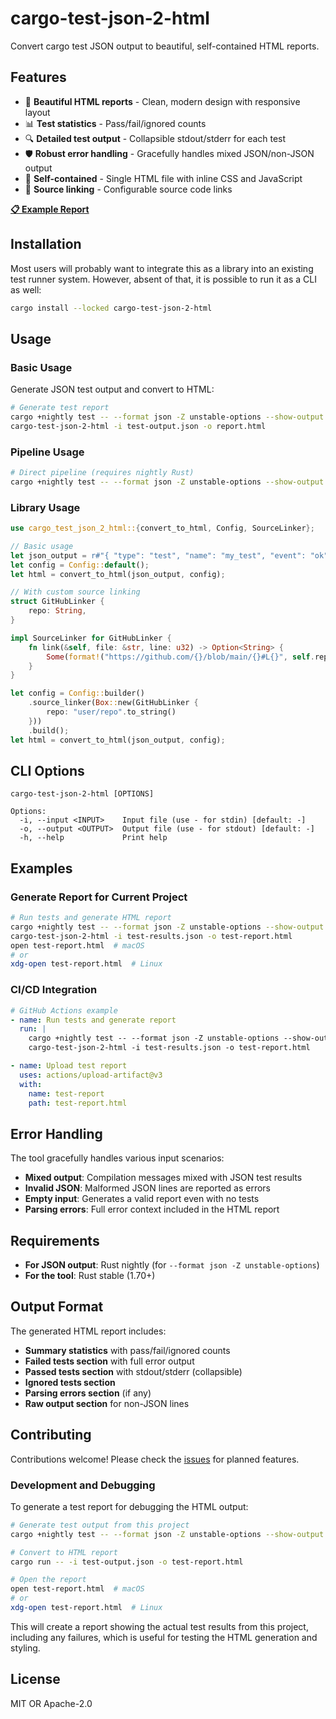 # cargo-test-json-2-html

Convert cargo test JSON output to beautiful, self-contained HTML reports.

## Features

- 🎨 **Beautiful HTML reports** - Clean, modern design with responsive layout
- 📊 **Test statistics** - Pass/fail/ignored counts
- 🔍 **Detailed test output** - Collapsible stdout/stderr for each test
- 🛡️ **Robust error handling** - Gracefully handles mixed JSON/non-JSON output
- 📱 **Self-contained** - Single HTML file with inline CSS and JavaScript
- 🔗 **Source linking** - Configurable source code links

**[📋 Example Report](https://rcoh.github.io/cargo-test-json-2-html/examples/test-report.html)**

## Installation

Most users will probably want to integrate this as a library into an existing test runner system. However, absent of that, it is possible to run it as a CLI as well:

```bash
cargo install --locked cargo-test-json-2-html
```

## Usage

### Basic Usage

Generate JSON test output and convert to HTML:

```bash
# Generate test report
cargo +nightly test -- --format json -Z unstable-options --show-output > test-output.json 2>&1
cargo-test-json-2-html -i test-output.json -o report.html
```

### Pipeline Usage

```bash
# Direct pipeline (requires nightly Rust)
cargo +nightly test -- --format json -Z unstable-options --show-output 2>&1 | cargo-test-json-2-html -o report.html
```

### Library Usage

```rust
use cargo_test_json_2_html::{convert_to_html, Config, SourceLinker};

// Basic usage
let json_output = r#"{ "type": "test", "name": "my_test", "event": "ok" }"#;
let config = Config::default();
let html = convert_to_html(json_output, config);

// With custom source linking
struct GitHubLinker {
    repo: String,
}

impl SourceLinker for GitHubLinker {
    fn link(&self, file: &str, line: u32) -> Option<String> {
        Some(format!("https://github.com/{}/blob/main/{}#L{}", self.repo, file, line))
    }
}

let config = Config::builder()
    .source_linker(Box::new(GitHubLinker {
        repo: "user/repo".to_string()
    }))
    .build();
let html = convert_to_html(json_output, config);
```

## CLI Options

```
cargo-test-json-2-html [OPTIONS]

Options:
  -i, --input <INPUT>    Input file (use - for stdin) [default: -]
  -o, --output <OUTPUT>  Output file (use - for stdout) [default: -]
  -h, --help             Print help
```

## Examples

### Generate Report for Current Project

```bash
# Run tests and generate HTML report
cargo +nightly test -- --format json -Z unstable-options --show-output > test-results.json 2>&1
cargo-test-json-2-html -i test-results.json -o test-report.html
open test-report.html  # macOS
# or
xdg-open test-report.html  # Linux
```

### CI/CD Integration

```yaml
# GitHub Actions example
- name: Run tests and generate report
  run: |
    cargo +nightly test -- --format json -Z unstable-options --show-output > test-results.json 2>&1 || true
    cargo-test-json-2-html -i test-results.json -o test-report.html

- name: Upload test report
  uses: actions/upload-artifact@v3
  with:
    name: test-report
    path: test-report.html
```

## Error Handling

The tool gracefully handles various input scenarios:

- **Mixed output**: Compilation messages mixed with JSON test results
- **Invalid JSON**: Malformed JSON lines are reported as errors
- **Empty input**: Generates a valid report even with no tests
- **Parsing errors**: Full error context included in the HTML report

## Requirements

- **For JSON output**: Rust nightly (for `--format json -Z unstable-options`)
- **For the tool**: Rust stable (1.70+)

## Output Format

The generated HTML report includes:

- **Summary statistics** with pass/fail/ignored counts
- **Failed tests section** with full error output
- **Passed tests section** with stdout/stderr (collapsible)
- **Ignored tests section**
- **Parsing errors section** (if any)
- **Raw output section** for non-JSON lines

## Contributing

Contributions welcome! Please check the [issues](https://github.com/user/cargo-test-json-2-html/issues) for planned features.

### Development and Debugging

To generate a test report for debugging the HTML output:

```bash
# Generate test output from this project
cargo +nightly test -- --format json -Z unstable-options --show-output > test-output.json 2>&1

# Convert to HTML report
cargo run -- -i test-output.json -o test-report.html

# Open the report
open test-report.html  # macOS
# or
xdg-open test-report.html  # Linux
```

This will create a report showing the actual test results from this project, including any failures, which is useful for testing the HTML generation and styling.

## License

MIT OR Apache-2.0
